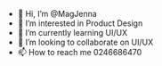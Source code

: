 - 👋 Hi, I’m @MagJenna
- 👀 I’m interested in Product Design
- 🌱 I’m currently learning UI/UX 
- 💞️ I’m looking to collaborate on UI/UX
- 📫 How to reach me 0246686470

<!---
MagJenna/MagJenna is a ✨ special ✨ repository because its `README.md` (this file) appears on your GitHub profile.
You can click the Preview link to take a look at your changes.
--->
